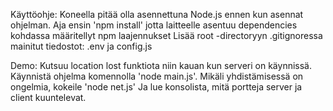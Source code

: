 Käyttöohje:
Koneella pitää olla asennettuna Node.js ennen kun asennat ohjelman.
Aja ensin 'npm install' jotta laitteelle asentuu dependencies kohdassa määritellyt npm laajennukset
Lisää root -directoryyn .gitignoressa mainitut tiedostot:
.env ja config.js


Demo: 
Kutsuu location lost funktiota niin kauan kun serveri on käynnissä.
Käynnistä ohjelma komennolla 'node main.js'.
Mikäli yhdistämisessä on ongelmia, kokeile 'node net.js'
Ja lue konsolista, mitä portteja server ja client kuuntelevat.
